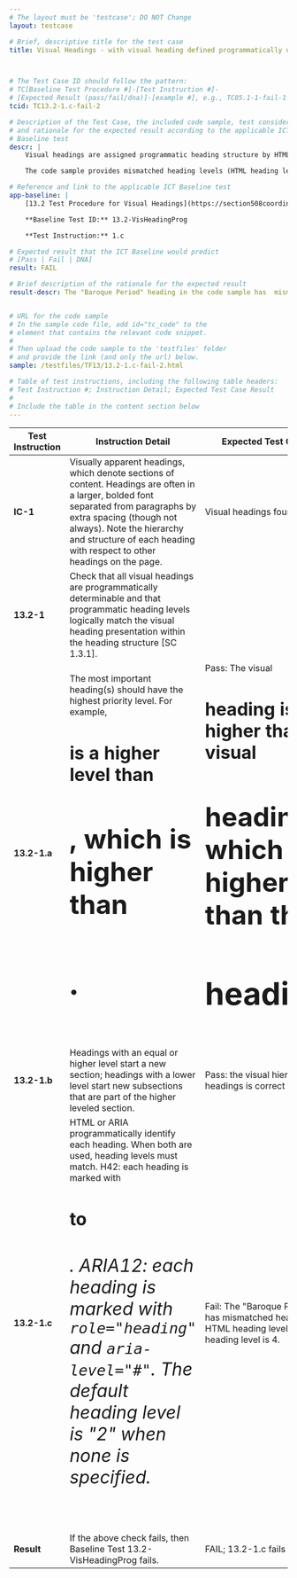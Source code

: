```yaml
---
# The layout must be 'testcase'; DO NOT Change
layout: testcase

# Brief, descriptive title for the test case
title: Visual Headings - with visual heading defined programmatically using heading elements, but role=heading is used AND aria-level does not match heading element level



# The Test Case ID should follow the pattern:
# TC[Baseline Test Procedure #]-[Test Instruction #]-
# [Expected Result (pass/fail/dna)]-[example #], e.g., TC05.1-1-fail-1
tcid: TC13.2-1.c-fail-2

# Description of the Test Case, the included code sample, test considerations,
# and rationale for the expected result according to the applicable ICT
# Baseline test
descr: |
    Visual headings are assigned programmatic heading structure by HTML element tag <code><h#></code> or by ARIA attributes <code>role="heading"</code> with <code>aria-level="#"</code>. If using HTML and ARIA together, the HTML level and aria level must match.

    The code sample provides mismatched heading levels (HTML heading level is 3. ARIA heading level is 4.). A successful test should identify a FAIL against Baseline 13.2 Visual Headings.

# Reference and link to the applicable ICT Baseline test
app-baseline: |
    [13.2 Test Procedure for Visual Headings](https://section508coordinators.github.io/ICTTestingBaseline/13Structure.html#132-test-procedure-for-visual-headings)

    **Baseline Test ID:** 13.2-VisHeadingProg

    **Test Instruction:** 1.c

# Expected result that the ICT Baseline would predict
# [Pass | Fail | DNA]
result: FAIL

# Brief description of the rationale for the expected result
result-descr: The "Baroque Period" heading in the code sample has  mismatched heading levels (HTML heading level is 3. ARIA heading level is 4.)


# URL for the code sample
# In the sample code file, add id="tc_code" to the
# element that contains the relevant code snippet.
#
# Then upload the code sample to the 'testfiles' folder
# and provide the link (and only the url) below.
sample: /testfiles/TF13/13.2-1.c-fail-2.html

# Table of test instructions, including the following table headers:
# Test Instruction #; Instruction Detail; Expected Test Case Result
#
# Include the table in the content section below
---
```

| Test Instruction | Instruction Detail | Expected Test Case Result |
|------------------|--------------------|---------------------------|
| **IC-1** | Visually apparent headings, which denote sections of content. Headings are often in a larger, bolded font separated from paragraphs by extra spacing (though not always). Note the hierarchy and structure of each heading with respect to other headings on the page. | Visual headings found. |
| **13.2-1** | Check that all visual headings are programmatically determinable and that programmatic heading levels logically match the visual heading presentation within the heading structure [SC 1.3.1]. |  | 
| **13.2-1.a** | The most important heading(s) should have the highest priority level. For example, <code><h1></code> is a higher level than <code><h2></code>, which is higher than <code><h3></code>. | Pass: The visual <code><h1></code> heading is higher than the visual <code><h2></code> heading, which is higher than the <code><h3></code> headings. |
| **13.2-1.b** | Headings with an equal or higher level start a new section; headings with a lower level start new subsections that are part of the higher leveled section.  | Pass: the visual hierarchy of the headings is correct |
| **13.2-1.c** | HTML or ARIA programmatically identify each heading. When both are used, heading levels must match. H42: each heading is marked with <code><h1></code> to <code><h6></code>. ARIA12: each heading is marked with <code>role="heading"</code> and <code>aria-level="#"</code>. The default heading level is "2" when none is specified. | Fail: The "Baroque Period" heading has mismatched heading levels. HTML heading level is 3. ARIA heading level is 4. |
| **Result** | If the above check fails, then Baseline Test 13.2-VisHeadingProg fails. | FAIL; 13.2-1.c fails |
